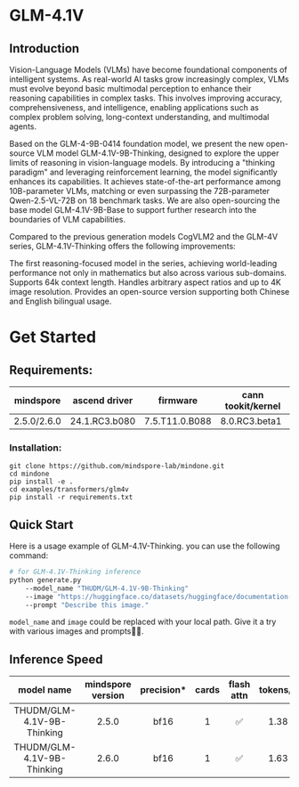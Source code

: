 # GLM-4.1V

## Introduction
Vision-Language Models (VLMs) have become foundational components of intelligent systems. As real-world AI tasks grow increasingly complex, VLMs must evolve beyond basic multimodal perception to enhance their reasoning capabilities in complex tasks. This involves improving accuracy, comprehensiveness, and intelligence, enabling applications such as complex problem solving, long-context understanding, and multimodal agents.

Based on the GLM-4-9B-0414 foundation model, we present the new open-source VLM model GLM-4.1V-9B-Thinking, designed to explore the upper limits of reasoning in vision-language models. By introducing a "thinking paradigm" and leveraging reinforcement learning, the model significantly enhances its capabilities. It achieves state-of-the-art performance among 10B-parameter VLMs, matching or even surpassing the 72B-parameter Qwen-2.5-VL-72B on 18 benchmark tasks. We are also open-sourcing the base model GLM-4.1V-9B-Base to support further research into the boundaries of VLM capabilities.

Compared to the previous generation models CogVLM2 and the GLM-4V series, GLM-4.1V-Thinking offers the following improvements:

The first reasoning-focused model in the series, achieving world-leading performance not only in mathematics but also across various sub-domains.
Supports 64k context length.
Handles arbitrary aspect ratios and up to 4K image resolution.
Provides an open-source version supporting both Chinese and English bilingual usage.

# Get Started

## Requirements:
| mindspore   | 	ascend driver | firmware       | cann tookit/kernel|
|-------------|----------------|----------------| --- |
| 2.5.0/2.6.0 | 24.1.RC3.b080  | 7.5.T11.0.B088 | 8.0.RC3.beta1|

### Installation:
```
git clone https://github.com/mindspore-lab/mindone.git
cd mindone
pip install -e .
cd examples/transformers/glm4v
pip install -r requirements.txt
```

## Quick Start

Here is a usage example of GLM-4.1V-Thinking. you can use the following command:

```bash
# for GLM-4.1V-Thinking inference
python generate.py
    --model_name "THUDM/GLM-4.1V-9B-Thinking"
    --image "https://huggingface.co/datasets/huggingface/documentation-images/resolve/main/pipeline-cat-chonk.jpeg"
    --prompt "Describe this image."
```

`model_name` and `image` could be replaced with your local path. Give it a try with various images and prompts🤗🤗.

## Inference Speed
|      model name	      | mindspore version |   precision*   | cards | flash attn | 	tokens/s	 |
|:---------------------:|:-----------------:|:--------------:|:---:  |:----------:|:----------:|
| THUDM/GLM-4.1V-9B-Thinking |       2.5.0       |   bf16 | 1 |     ✅      |    1.38    |
| THUDM/GLM-4.1V-9B-Thinking |       2.6.0       |   bf16 | 1 |     ✅      |    1.63    |
